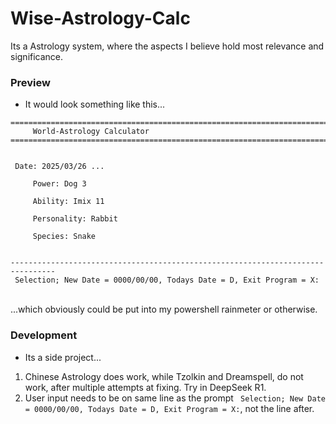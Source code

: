 # Wise-Astrology-Calc
Its a Astrology system, where the aspects I believe hold most relevance and significance.

### Preview
- It would look something like this...
```
================================================================================
     World-Astrology Calculator
================================================================================


 Date: 2025/03/26 ...

     Power: Dog 3

     Ability: Imix 11

     Personality: Rabbit

     Species: Snake


--------------------------------------------------------------------------------
 Selection; New Date = 0000/00/00, Todays Date = D, Exit Program = X:

```
<br>...which obviously could be put into my powershell rainmeter or otherwise.

### Development
- Its a side project...
1. Chinese Astrology does work, while Tzolkin and Dreamspell, do not work, after multiple attempts at fixing. Try in DeepSeek R1.
2. User input needs to be on same line as the prompt ` Selection; New Date = 0000/00/00, Todays Date = D, Exit Program = X:`, not the line after.
